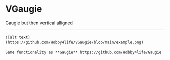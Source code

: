 # VGaugie
 Gaugie but then vertical alligned
 
 ----------------------------------------------------
 
 
    ![alt text](https://github.com/Hobby4life/VGaugie/blob/main/example.png)
	
	Same functionality as **Gaugie** https://github.com/Hobby4life/Gaugie

